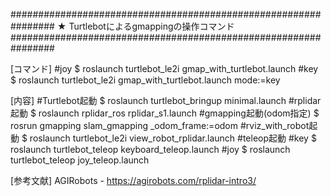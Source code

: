 
################################################################
★	Turtlebotによるgmappingの操作コマンド
################################################################

[コマンド]
	#joy
	$ roslaunch turtlebot_le2i gmap_with_turtlebot.launch
	#key
	$ roslaunch turtlebot_le2i gmap_with_turtlebot.launch mode:=key
	
[内容]
#Turtlebot起動
	$ roslaunch turtlebot_bringup minimal.launch
#rplidar起動
	$ roslaunch rplidar_ros rplidar_s1.launch
#gmapping起動(odom指定)
	$ rosrun gmapping slam_gmapping _odom_frame:=odom
#rviz_with_robot起動
	$ roslaunch turtlebot_le2i view_robot_rplidar.launch
#teleop起動
	#key
	$ roslaunch turtlebot_teleop keyboard_teleop.launch
	#joy
	$ roslaunch turtlebot_teleop joy_teleop.launch


[参考文献]
AGIRobots - https://agirobots.com/rplidar-intro3/
